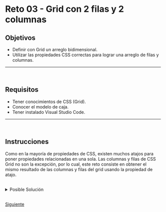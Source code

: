 # Reto 03 -  Grid con 2 filas y 2 columnas
## Objetivos
- Definir con Grid un arreglo bidimensional.
- Utilizar las propiedades CSS correctas para lograr una arreglo de filas y columnas.

---
<br/>

## Requisitos
- Tener conocimientos de CSS (Grid).
- Conocer el modelo de caja.
- Tener instalado Visual Studio Code.


---
<br/>

## Instrucciones

Como en la mayoría de propiedades de CSS, existen muchos atajos para poner
propiedades relacionadas en una sola. Las columnas y filas de CSS Grid no son la
excepción, por lo cual, este reto consiste en obtener el mismo resultado de las
columnas y filas del grid usando la propiedad de atajo.

<br/>

<details>
  <summary>Posible Solución</summary>

```css
.features {
  display: grid;
  grid-template: repeat(2, 1fr) / repeat(2, 330px);
}
```

</details>


<br/>

[Siguiente](../reto-04/README.md)